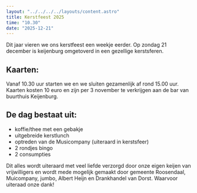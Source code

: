 ```yaml
---
layout: "../../../../layouts/content.astro"
title: Kerstfeest 2025
time: "10.30"
date: "2025-12-21"
---
```


Dit jaar vieren we ons kerstfeest een weekje eerder.
Op zondag 21 december is keijenburg omgetoverd in een gezellige kerstsferen.

## Kaarten:
Vanaf 10.30 uur starten we en we sluiten gezamenlijk af rond 15.00 uur.
Kaarten kosten 10 euro en zijn per 3 november te verkrijgen aan de bar van buurthuis Keijenburg.

## De dag bestaat uit:
- koffie/thee met een gebakje
- uitgebreide kerstlunch
- optreden van de Musicompany (uiteraard in kerstsfeer)
- 2 rondjes bingo
- 2 consumpties

Dit alles wordt uiteraard met veel liefde verzorgd door onze eigen keijen van vrijwilligers 
en wordt mede mogelijk gemaakt door gemeente Roosendaal, Muicompany, jumbo, 
Albert Heijn en Drankhandel van Dorst. Waarvoor uiteraad onze dank!


